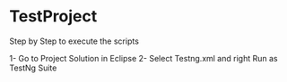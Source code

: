 # TestProject

Step by Step to execute the scripts

1- Go to Project Solution in Eclipse
2- Select Testng.xml and right Run as TestNg Suite